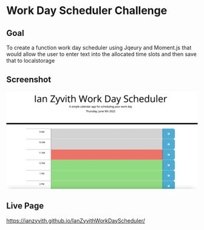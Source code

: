 # Work Day Scheduler Challenge

## Goal
To create a function work day scheduler using Jqeury and Moment.js that would allow the user to enter text into the allocated time slots and then save that to localstorage

## Screenshot
![screenshot](./assets/images/Screen%20Shot%202022-06-09%20at%2011.33.43%20AM.png)

## Live Page
https://ianzyvith.github.io/IanZyvithWorkDayScheduler/